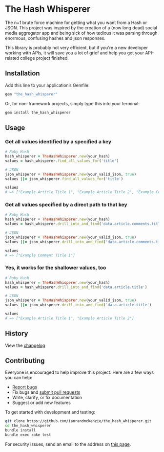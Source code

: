 # The Hash Whisperer
The n+1 brute force machine for getting what you want from a Hash or JSON. This project was inspired by the creation of a (now long dead) social media aggregator app and being sick of how tedious it was parsing through enormous, confusing hashes and json responses.

This library is probably not very efficient, but if you're a new developer working with APIs, it will save you a lot of grief and help you get your API-related college project finished.

## Installation

Add this line to your application’s Gemfile:

```ruby
gem "the_hash_whisperer"
```

Or, for non-framework projects, simply type this into your terminal:

```bash
gem install the_hash_whisperer
```

## Usage

### Get all values identified by a specified a key
```ruby
# Ruby Hash
hash_whisperer = TheHashWhisperer.new(your_hash)
values = hash_whisperer.find_all_values_for('title')

# JSON
json_whisperer = TheHashWhisperer.new(your_valid_json, true)
values ||= json_whisperer.find_all_values_for('title')

values
# => ["Example Article Title 1", "Example Article Title 2", "Example Comment Title 1"]
```

### Get all values specified by a direct path to that key
```ruby
# Ruby Hash
hash_whisperer = TheHashWhisperer.new(your_hash)
values = hash_whisperer.drill_into_and_find('data.article.comments.title')

# JSON
json_whisperer = TheHashWhisperer.new(your_valid_json, true)
values ||= json_whisperer.drill_into_and_find('data.article.comments.title')

values
# => ["Example Comment Title 1"]
```

### Yes, it works for the shallower values, too
```ruby
# Ruby Hash
hash_whisperer = TheHashWhisperer.new(your_hash)
values = hash_whisperer.drill_into_and_find('data.article.title')

# JSON
json_whisperer = TheHashWhisperer.new(your_valid_json, true)
values ||= json_whisperer.drill_into_and_find('data.article.title')

values
# => ["Example Article Title 1", "Example Article Title 2"]
```

## History

View the [changelog](https://github.com/ianrandmckenzie/the_hash_whisperer/blob/main/CHANGELOG.md)

## Contributing

Everyone is encouraged to help improve this project. Here are a few ways you can help:

- [Report bugs](https://github.com/ianrandmckenzie/the_hash_whisperer/issues)
- Fix bugs and [submit pull requests](https://github.com/ianrandmckenzie/the_hash_whisperer/pulls)
- Write, clarify, or fix documentation
- Suggest or add new features

To get started with development and testing:

```sh
git clone https://github.com/ianrandmckenzie/the_hash_whisperer.git
cd the_hash_whisperer
bundle install
bundle exec rake test
```

For security issues, send an email to the address on [this page](https://github.com/ianrandmckenzie).
